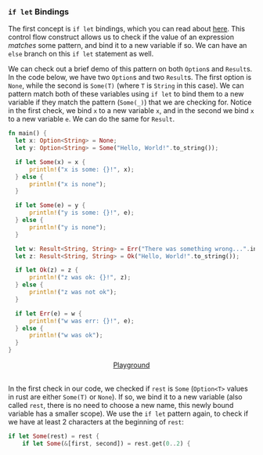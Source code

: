 ### `if let` Bindings

The first concept is `if let` bindings, which you can read about
[here](https://doc.rust-lang.org/book/ch06-03-if-let.html). This control flow construct
allows us to check if the value of an expression *matches* some pattern, and bind it to
a new variable if so. We can have an `else` branch on this `if let` statement as well.

We can check out a brief demo of this pattern on both `Option`s and `Result`s. In the
code below, we have two `Option`s and two `Result`s. The first option is `None`, while
the second is `Some(T)` (where `T` is `String` in this case). We can pattern match both
of these variables using `if let` to bind them to a new variable if they match the
pattern (`Some(_)`) that we are checking for. Notice in the first check, we bind `x` to
a new variable `x`, and in the second we bind `x` to a new variable `e`. We can do the
same for `Result`.

```rust
fn main() {
  let x: Option<String> = None;
  let y: Option<String> = Some("Hello, World!".to_string());

  if let Some(x) = x {
      println!("x is some: {}!", x);
  } else {
      println!("x is none");
  }

  if let Some(e) = y {
      println!("y is some: {}!", e);
  } else {
      println!("y is none");
  }

  let w: Result<String, String> = Err("There was something wrong...".into());
  let z: Result<String, String> = Ok("Hello, World!".to_string());

  if let Ok(z) = z {
      println!("z was ok: {}!", z);
  } else {
      println!("z was not ok");
  }

  if let Err(e) = w {
      println!("w was err: {}!", e);
  } else {
      println!("w was ok");
  }
}
```

<center>
<a href="https://play.rust-lang.org/?version=stable&mode=debug&edition=2021&code=fn+main%28%29+%7B%0A++++let+x%3A+Option%3CString%3E+%3D+None%3B%0A++++let+y%3A+Option%3CString%3E+%3D+Some%28%22Hello%2C+World%21%22.to_string%28%29%29%3B%0A++++%0A++++if+let+Some%28x%29+%3D+x+%7B%0A++++++++println%21%28%22x+is+some%3A+%7B%7D%21%22%2C+x%29%3B%0A++++%7D+else+%7B%0A++++++++println%21%28%22x+is+none%22%29%3B%0A++++%7D%0A++++%0A++++if+let+Some%28y%29+%3D+y+%7B%0A++++++++println%21%28%22y+is+some%3A+%7B%7D%21%22%2C+y%29%3B%0A++++%7D+else+%7B%0A++++++++println%21%28%22y+is+none%22%29%3B%0A++++%7D%0A%7D">Playground</a>
</center>
<br>

In the first check in our code, we checked if `rest` is `Some` (`Option<T>` values
in rust are either `Some(T)` or `None`). If so, we bind it to a new variable (also
called `rest`, there is no need to choose a new name, this newly bound variable has a
smaller scope). We use the `if let` pattern again, to check if we have at least 2
characters at the beginning of `rest`:

```rust
if let Some(rest) = rest {
    if let Some(&[first, second]) = rest.get(0..2) {
```
